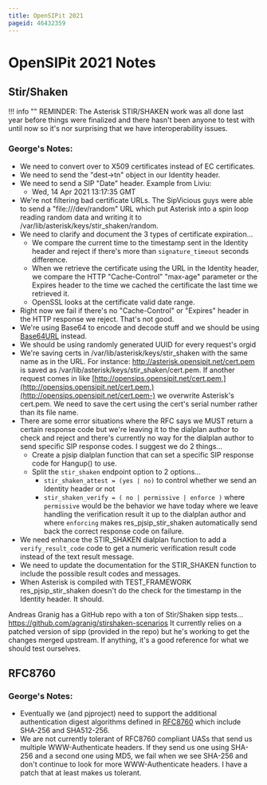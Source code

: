 ```yaml
---
title: OpenSIPit 2021
pageid: 46432359
---
```


OpenSIPit 2021 Notes
====================

Stir/Shaken
-----------

!!! info ""
    REMINDER: The Asterisk STIR/SHAKEN work was all done last year before things were finalized and there hasn't been anyone to test with until now so it's nor surprising that we have interoperability issues.

[//]: # (end-info)

### George's Notes:

* We need to convert over to X509 certificates instead of EC certificates.
* We need to send the "dest->tn" object in our Identity header.
* We need to send a SIP "Date" header. Example from Liviu:
	+ Wed, 14 Apr 2021 13:17:35 GMT
* We're not filtering bad certificate URLs.  The SipVicious guys were able to send a "file:///dev/random" URL which put Asterisk into a spin loop reading random data and writing it to /var/lib/asterisk/keys/stir_shaken/random.
* We need to clarify and document the 3 types of certificate expiration...
	+ We compare the current time to the timestamp sent in the Identity header and reject if there's more than `signature_timeout` seconds difference.
	+ When we retrieve the certificate using the URL in the Identity header, we compare the HTTP "Cache-Control"  "max-age" parameter or the Expires header to the time we cached the certificate the last time we retrieved it.
	+ OpenSSL looks at the certificate valid date range.
* Right now we fail if there's no "Cache-Control" or "Expires" header in the HTTP response we reject.  That's not good.
* We're using Base64 to encode and decode stuff and we should be using [Base64URL](https://base64.guru/standards/base64url) instead.
* We should be using randomly generated UUID for every request's orgid
* We're saving certs in /var/lib/asterisk/keys/stir_shaken with the same name as in the URL.  For instance: <http://asterisk.opensipit.net/cert.pem> is saved as  /var/lib/asterisk/keys/stir_shaken/cert.pem.  If another request comes in like [http://opensips.opensipit.net/cert.pem,](http://opensips.opensipit.net/cert.pem,)(http://opensips.opensipit.net/cert.pem-) we overwrite Asterisk's cert.pem.  We need to save the cert using the cert's serial number rather than its file name.
* There are some error situations where the RFC says we MUST return a certain response code but we're leaving it to the dialplan author to check and reject and there's currently no way for the dialplan author to send specific SIP response codes.  I suggest we do 2 things...
	+ Create a pjsip dialplan function that can set a specific SIP response code for Hangup() to use.
	+ Split the `stir_shaken` endpoint option to 2 options...
		- `stir_shaken_attest = (yes | no)` to control whether we send an Identity header or not
		- `stir_shaken_verify = ( no | permissive | enforce )` where `permissive` would be the behavior we have today where we leave handling the verification result it up to the dialplan author and where `enforcing` makes res_pjsip_stir_shaken automatically send back the correct response code on failure.
* We need enhance the STIR_SHAKEN dialplan function to add a `verify_result_code` code to get a numeric verification result code instead of the text result message.
* We need to update the documentation for the STIR_SHAKEN function to include the possible result codes and messages.
* When Asterisk is compiled with TEST_FRAMEWORK res_pjsip_stir_shaken doesn't do the check for the timestamp in the Identity header.  It should.

Andreas Granig has a GitHub repo with a ton of Stir/Shaken sipp tests...  <https://github.com/agranig/stirshaken-scenarios>  It currently relies on a patched version of sipp (provided in the repo) but he's working to get the changes merged upstream.  If anything, it's a good reference for what we should test ourselves.

RFC8760
-------

### George's Notes:

* Eventually we (and pjproject) need to support the additional authentication digest algorithms defined in [RFC8760](https://www.rfc-editor.org/rfc/rfc8760.html) which include SHA-256 and SHA512-256.
* We are not currently tolerant of RFC8760 compliant UASs that send us multiple WWW-Authenticate headers.  If they send us one using SHA-256 and a second one using MD5, we fail when we see SHA-256 and don't continue to look for more WWW-Authenticate  headers.  I have a patch that at least makes us tolerant.

